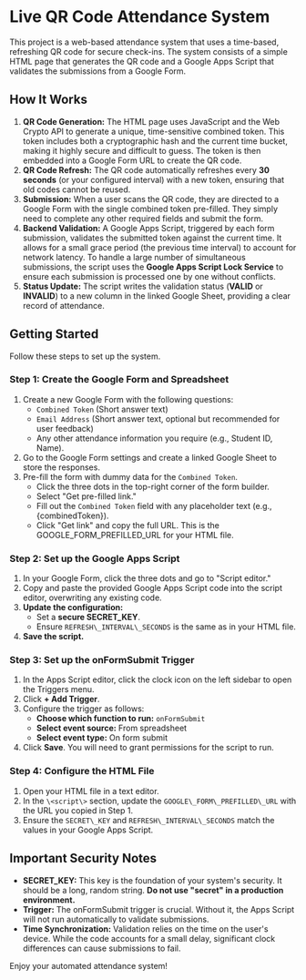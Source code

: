 # **Live QR Code Attendance System**

This project is a web-based attendance system that uses a time-based, refreshing QR code for secure check-ins. The system consists of a simple HTML page that generates the QR code and a Google Apps Script that validates the submissions from a Google Form.

## **How It Works**

1. **QR Code Generation:** The HTML page uses JavaScript and the Web Crypto API to generate a unique, time-sensitive combined token. This token includes both a cryptographic hash and the current time bucket, making it highly secure and difficult to guess. The token is then embedded into a Google Form URL to create the QR code.  
2. **QR Code Refresh:** The QR code automatically refreshes every **30 seconds** (or your configured interval) with a new token, ensuring that old codes cannot be reused.  
3. **Submission:** When a user scans the QR code, they are directed to a Google Form with the single combined token pre-filled. They simply need to complete any other required fields and submit the form.  
4. **Backend Validation:** A Google Apps Script, triggered by each form submission, validates the submitted token against the current time. It allows for a small grace period (the previous time interval) to account for network latency. To handle a large number of simultaneous submissions, the script uses the **Google Apps Script Lock Service** to ensure each submission is processed one by one without conflicts.
5. **Status Update:** The script writes the validation status (**VALID** or **INVALID**) to a new column in the linked Google Sheet, providing a clear record of attendance.

## **Getting Started**

Follow these steps to set up the system.

### **Step 1: Create the Google Form and Spreadsheet**

1. Create a new Google Form with the following questions:  
   * `Combined Token` (Short answer text)  
   * `Email Address` (Short answer text, optional but recommended for user feedback)  
   * Any other attendance information you require (e.g., Student ID, Name).  
2. Go to the Google Form settings and create a linked Google Sheet to store the responses.  
3. Pre-fill the form with dummy data for the `Combined Token`.  
   * Click the three dots in the top-right corner of the form builder.  
   * Select "Get pre-filled link."  
   * Fill out the `Combined Token` field with any placeholder text (e.g., {combinedToken}).  
   * Click "Get link" and copy the full URL. This is the GOOGLE\_FORM\_PREFILLED\_URL for your HTML file.

### **Step 2: Set up the Google Apps Script**

1. In your Google Form, click the three dots and go to "Script editor."  
2. Copy and paste the provided Google Apps Script code into the script editor, overwriting any existing code.  
3. **Update the configuration:**  
   * Set a **secure SECRET\_KEY**.  
   * Ensure `REFRESH\_INTERVAL\_SECONDS` is the same as in your HTML file.  
4. **Save the script.**

### **Step 3: Set up the onFormSubmit Trigger**

1. In the Apps Script editor, click the clock icon on the left sidebar to open the Triggers menu.  
2. Click **\+ Add Trigger**.  
3. Configure the trigger as follows:  
   * **Choose which function to run:** `onFormSubmit`  
   * **Select event source:** From spreadsheet  
   * **Select event type:** On form submit  
4. Click **Save**. You will need to grant permissions for the script to run.

### **Step 4: Configure the HTML File**

1. Open your HTML file in a text editor.  
2. In the `\<script\>` section, update the `GOOGLE\_FORM\_PREFILLED\_URL` with the URL you copied in Step 1\.  
3. Ensure the `SECRET\_KEY` and `REFRESH\_INTERVAL\_SECONDS` match the values in your Google Apps Script.

## **Important Security Notes**

* **SECRET\_KEY:** This key is the foundation of your system's security. It should be a long, random string. **Do not use "secret" in a production environment.**  
* **Trigger:** The onFormSubmit trigger is crucial. Without it, the Apps Script will not run automatically to validate submissions.  
* **Time Synchronization:** Validation relies on the time on the user's device. While the code accounts for a small delay, significant clock differences can cause submissions to fail.

Enjoy your automated attendance system\!

